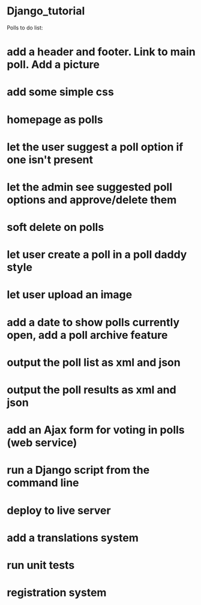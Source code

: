 Django_tutorial
===============

Polls to do list:

# add a header and footer. Link to main poll. Add a picture
# add some simple css
# homepage as polls

# let the user suggest a poll option if one isn't present
# let the admin see suggested poll options and approve/delete them

# soft delete on polls
# let user create a poll in a poll daddy style
# let user upload an image

# add a date to show polls currently open, add a poll archive feature
# output the poll list as xml and json
# output the poll results as xml and json

# add an Ajax form for voting in polls (web service)

# run a Django script from the command line

# deploy to live server
# add a translations system

# run unit tests
# registration system